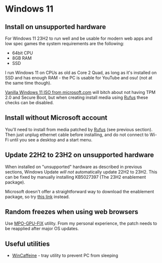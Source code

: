 # Windows 11

## Install on unsupported hardware
For Windows 11 23H2 to run well and be usable for modern web apps and low spec games the system requirements are the following:
- 64bit CPU
- 8GB RAM
- SSD

I run Windows 11 on CPUs as old as Core 2 Quad, as long as it's installed on SSD and has enough RAM - the PC is usable for YouTube and osu! (not at the same time though).

[Vanilla Windows 11 ISO from microsoft.com](https://www.microsoft.com/en-us/software-download/windows11/) will bitch about not having TPM 2.0 and Secure Boot, but when creating install media using [Rufus](https://rufus.ie/en/) these checks can be disabled.

## Install without Microsoft account
You'll need to install from media patched by [Rufus](https://rufus.ie/en/) (see previous section). Then just unplug ethernet cable before installing, and do not connect to Wi-Fi until you see a desktop and a start menu.

## Update 22H2 to 23H2 on unsupported hardware
When installed on "unsupported" hardware as described in previous sections, Windows Update _will not_ automatically update 22H2 to 23H2. This can be fixed by manually installing KB5027397 (The 23H2 enablement package).

Microsoft doesn't offer a straightforward way to download the enablement package, so try [this link](https://www.xda-developers.com/windows-11-version-23h2-manual-install/) instead.

## Random freezes when using web browsers
Use [MPO-GPU-FIX](https://github.com/RedDot-3ND7355/MPO-GPU-FIX) utility. From my personal experience, the patch needs to be reapplied after major OS updates.

## Useful utilities
- [WinCaffeine](https://wincaffeine.jonaskohl.de/) - tray utility to prevent PC from sleeping
